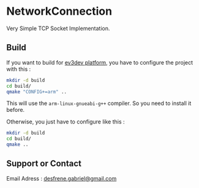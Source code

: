# NetworkConnection
Very Simple TCP Socket Implementation.

## Build
If you want to build for [ev3dev platform](http://www.ev3dev.org/), you have to configure the project with this :
```bash
mkdir -d build
cd build/
qmake "CONFIG+=arm" ..
```
This will use the `arm-linux-gnueabi-g++` compiler. So you need to install it before.

Otherwise, you just have to configure like this :
```bash
mkdir -d build
cd build/
qmake ..
```
## Support or Contact

Email Adress : desfrene.gabriel@gmail.com
